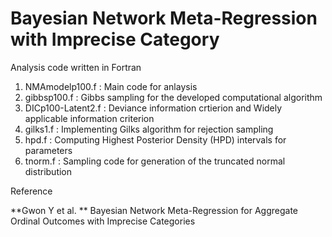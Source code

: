 # Bayesian Network Meta-Regression with Imprecise Category

Analysis code written in Fortran
1. NMAmodelp100.f
  : Main code for anlaysis
2. gibbsp100.f
  : Gibbs sampling for the developed computational algorithm
3. DICp100-Latent2.f
  : Deviance information crtierion and Widely applicable information criterion
4. gilks1.f
  : Implementing Gilks algorithm for rejection sampling
5. hpd.f
  : Computing Highest Posterior Density (HPD) intervals for parameters
6. tnorm.f
  : Sampling code for generation of the truncated normal distribution

Reference

**Gwon Y et al. ** Bayesian Network Meta-Regression for Aggregate Ordinal Outcomes with Imprecise Categories
